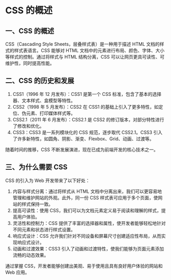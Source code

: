 # CSS 的概述

## 一、CSS 的概述

CSS（Cascading Style Sheets，层叠样式表）是一种用于描述 HTML 文档的样式的样式表语言。CSS 能够对 HTML 文档中的元素进行布局、颜色、字体、大小等样式的控制。通过将样式与 HTML 结构分离，CSS 可以让网页更具可读性、可维护性，同时提高性能。

## 二、CSS 的历史和发展

1. CSS1（1996 年 12 月发布）：CSS1 是第一个 CSS 标准，包含了基本的选择器、文本样式、盒模型等特性。
2. CSS2（1998 年 5 月发布）：CSS2 在 CSS1 的基础上引入了更多特性，如定位、伪元素、打印媒体样式等。
3. CSS2.1（2011 年 6 月发布）：CSS2.1 是 CSS2 的修订版本，对部分特性进行了修改和优化。
4. CSS3：CSS3 是一系列模块化的 CSS 规范，逐步取代 CSS2.1。CSS3 引入了许多新特性，如圆角、阴影、渐变、Flexbox、Grid、动画、过渡等。

随着时间的推移，CSS 不断发展演进，现在已成为前端开发的核心技术之一。

## 三、为什么需要 CSS

CSS 的引入为 Web 开发带来了以下好处：

1. 内容与样式分离：通过将样式从 HTML 文档中分离出来，我们可以更容易地管理和维护网站的外观。此外，同一份 CSS 样式表可应用于多个页面，使网站的样式保持一致。
2. 提高可读性：使用 CSS，我们可以为文档元素定义易于阅读和理解的样式，提高用户体验。
3. 灵活性和控制力：CSS 提供了丰富的选择器和属性，使开发者能够轻松地针对不同元素和状态进行样式设置。
4. 响应式设计：CSS 允许我们针对不同设备和屏幕尺寸创建适应性布局，从而实现响应式设计。
5. 动画和过渡效果：CSS3 引入了动画和过渡特性，使我们能够为页面元素添加流畅的动态效果。

通过掌握 CSS，开发者能够创建出美观、易于使用且具有良好用户体验的网站和 Web 应用。